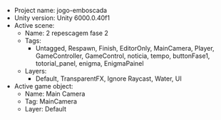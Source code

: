<!-- UNITY CODE ASSIST INSTRUCTIONS START -->
- Project name: jogo-emboscada
- Unity version: Unity 6000.0.40f1
- Active scene:
  - Name: 2 repescagem fase 2
  - Tags:
    - Untagged, Respawn, Finish, EditorOnly, MainCamera, Player, GameController, GameControl, noticia, tempo, buttonFase1, totorial_panel, enigma, EnigmaPainel
  - Layers:
    - Default, TransparentFX, Ignore Raycast, Water, UI
- Active game object:
  - Name: Main Camera
  - Tag: MainCamera
  - Layer: Default
<!-- UNITY CODE ASSIST INSTRUCTIONS END -->
